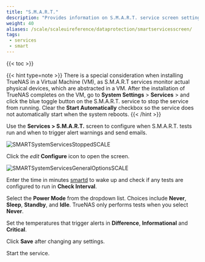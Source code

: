 ```yaml
---
title: "S.M.A.R.T."
description: "Provides information on S.M.A.R.T. service screen settings."
weight: 40
aliases: /scale/scaleuireference/dataprotection/smartservicesscreen/
tags:
 - services
 - smart
---
```


{{< toc >}}

{{< hint type=note >}}
There is a special consideration when installing TrueNAS in a Virtual Machine (VM), as S.M.A.R.T services monitor actual physical devices, which are abstracted in a VM. After the installation of TrueNAS completes on the VM, go to **System Settings** > **Services** > and click the blue toggle button on the S.M.A.R.T. service to stop the service from running. Clear the **Start Automatically** checkbox so the service does not automatically start when the system reboots.
{{< /hint >}}

Use the **Services > S.M.A.R.T.** screen to configure when S.M.A.R.T. tests run and when to trigger alert warnings and send emails.

![SMARTSystemServicesStoppedSCALE](/images/SCALE/SystemSettings/SMARTSystemServicesStoppedSCALE.png "Services S.M.A.R.T. Options")

Click the <i class="material-icons" aria-hidden="true" title="Configure">edit</i> **Configure** icon to open the screen.

![SMARTSystemServicesGeneralOptionsSCALE](/images/SCALE/SystemSettings/SMARTSystemServicesGeneralOptionsSCALE.png "Services S.M.A.R.T. Options")

Enter the time in minutes [smartd](https://www.freebsd.org/cgi/man.cgi?query=smartd&manpath=FreeBSD+11.1-RELEASE+and+Ports) to wake up and check if any tests are configured to run in **Check Interval**.

Select the **Power Mode** from the dropdown list. Choices include **Never**, **Sleep**, **Standby**, and **Idle**. TrueNAS only performs tests when you select **Never**.

Set the temperatures that trigger alerts in **Difference**, **Informational** and **Critical**.

Click **Save** after changing any settings.

Start the service.
